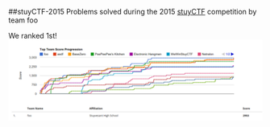 ##stuyCTF-2015
Problems solved during the 2015 [stuyCTF](http://stuyctf.me) competition by team foo

We ranked 1st!
![Rank 1](https://raw.githubusercontent.com/james9909/stuyCTF-2015/master/Ranking/Ranking.png?token=AIq4SIH1jbCViXHdwmRltn7DbBItpwW2ks5VPuaLwA%3D%3D)
